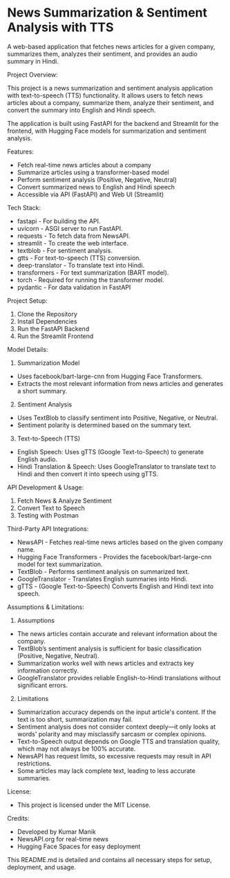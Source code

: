 # News Summarization & Sentiment Analysis with TTS
A web-based application that fetches news articles for a given company, summarizes them, analyzes their sentiment, and provides an audio summary in Hindi.

Project Overview:

This project is a news summarization and sentiment analysis application with text-to-speech (TTS) functionality. It allows users to fetch news articles about a company, summarize them, analyze their sentiment, and convert the summary into English and Hindi speech.

The application is built using FastAPI for the backend and Streamlit for the frontend, with Hugging Face models for summarization and sentiment analysis.

Features:
- Fetch real-time news articles about a company
- Summarize articles using a transformer-based model
- Perform sentiment analysis (Positive, Negative, Neutral)
- Convert summarized news to English and Hindi speech
- Accessible via API (FastAPI) and Web UI (Streamlit)

Tech Stack:
- fastapi - For building the API.
- uvicorn - ASGI server to run FastAPI.
- requests - To fetch data from NewsAPI.
- streamlit - To create the web interface.
- textblob - For sentiment analysis.
- gtts - For text-to-speech (TTS) conversion.
- deep-translator - To translate text into Hindi.
- transformers - For text summarization (BART model).
- torch - Required for running the transformer model.
- pydantic - For data validation in FastAPI

Project Setup:
1. Clone the Repository
2. Install Dependencies
3. Run the FastAPI Backend
4. Run the Streamlit Frontend

Model Details:
1. Summarization Model
  - Uses facebook/bart-large-cnn from Hugging Face Transformers.
  - Extracts the most relevant information from news articles and generates a short summary.
2. Sentiment Analysis
  - Uses TextBlob to classify sentiment into Positive, Negative, or Neutral.
  - Sentiment polarity is determined based on the summary text.
3. Text-to-Speech (TTS)
  - English Speech: Uses gTTS (Google Text-to-Speech) to generate English audio.
  - Hindi Translation & Speech: Uses GoogleTranslator to translate text to Hindi and then convert it into speech using gTTS.

API Development & Usage:
1. Fetch News & Analyze Sentiment
2. Convert Text to Speech
3. Testing with Postman

Third-Party API Integrations:
- NewsAPI	- Fetches real-time news articles based on the given company name.
- Hugging Face Transformers -	Provides the facebook/bart-large-cnn model for text summarization.
- TextBlob	- Performs sentiment analysis on summarized text.
- GoogleTranslator	- Translates English summaries into Hindi.
- gTTS - (Google Text-to-Speech)	Converts English and Hindi text into speech.

Assumptions & Limitations:
1. Assumptions
- The news articles contain accurate and relevant information about the company.
- TextBlob’s sentiment analysis is sufficient for basic classification (Positive, Negative, Neutral).
- Summarization works well with news articles and extracts key information correctly.
- GoogleTranslator provides reliable English-to-Hindi translations without significant errors.

2. Limitations
- Summarization accuracy depends on the input article's content. If the text is too short, summarization may fail.
- Sentiment analysis does not consider context deeply—it only looks at words' polarity and may misclassify sarcasm or complex opinions.
- Text-to-Speech output depends on Google TTS and translation quality, which may not always be 100% accurate.
- NewsAPI has request limits, so excessive requests may result in API restrictions.
- Some articles may lack complete text, leading to less accurate summaries.

License:
- This project is licensed under the MIT License.

Credits:
- Developed by Kumar Manik
- NewsAPI.org for real-time news
- Hugging Face Spaces for easy deployment

This README.md is detailed and contains all necessary steps for setup, deployment, and usage.
